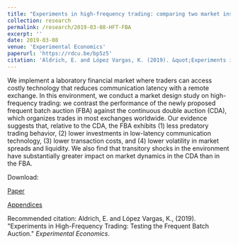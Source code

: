 ```yaml
---
title: "Experiments in high-frequency trading: comparing two market institutions"
collection: research
permalink: /research/2019-03-08-HFT-FBA
excerpt: ''
date: 2019-03-08
venue: 'Experimental Economics'
paperurl: 'https://rdcu.be/bp5z5'
citation: 'Aldrich, E. and López Vargas, K. (2019). &quot;Experiments in High-Frequency Trading: Testing the Frequent Batch Auction.&quot; <i>Experimental Economics</i>.'
---
```

We implement a laboratory financial market where traders can access costly technology that reduces communication latency with a remote exchange. In this environment, we conduct a market design study on high-frequency trading: we contrast the performance of the newly proposed frequent batch auction (FBA) against the continuous double auction (CDA), which organizes trades in most exchanges worldwide. Our evidence suggests that, relative to the CDA, the FBA exhibits (1) less predatory trading behavior, (2) lower investments in low-latency communication technology, (3) lower transaction costs, and (4) lower volatility in market spreads and liquidity. We also find that transitory shocks in the environment have substantially greater impact on market dynamics in the CDA than in the FBA.

Download:

[Paper](https://rdcu.be/bp5z5)

[Appendices](https://static-content.springer.com/esm/art%3A10.1007%2Fs10683-019-09605-2/MediaObjects/10683_2019_9605_MOESM1_ESM.pdf)

Recommended citation: Aldrich, E. and López Vargas, K., (2019). "Experiments in High-Frequency Trading: Testing the Frequent Batch Auction." <i>Experimental Economics</i>.
